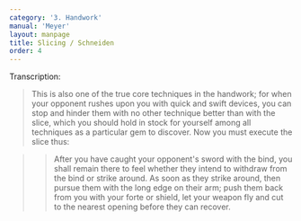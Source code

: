 ```yaml
---
category: '3. Handwork'
manual: 'Meyer'
layout: manpage
title: Slicing / Schneiden
order: 4
---
```


Transcription:

> This is also one of the true core techniques in the handwork; for when your opponent rushes upon you with quick and swift devices, you can stop and hinder them with no other technique better than with the slice, which you should hold in stock for yourself among all techniques as a particular gem to discover. Now you must execute the slice thus:

> > After you have caught your opponent's sword with the bind, you shall remain there to feel whether they intend to withdraw from the bind or strike around. As soon as they strike around, then pursue them with the long edge on their arm; push them back from you with your forte or shield, let your weapon fly and cut to the nearest opening before they can recover.